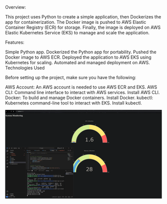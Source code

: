Overview:

This project uses Python to create a simple application, then Dockerizes the app for containerization. The Docker image is pushed to AWS Elastic Container Registry (ECR) for storage. Finally, the image is deployed on AWS Elastic Kubernetes Service (EKS) to manage and scale the application.

Features:

Simple Python app.
Dockerized the Python app for portability.
Pushed the Docker image to AWS ECR.
Deployed the application to AWS EKS using Kubernetes for scaling.
Automated and managed deployment on AWS.
Technologies Used

Before setting up the project, make sure you have the following:

AWS Account: An AWS account is needed to use AWS ECR and EKS.
AWS CLI: Command line interface to interact with AWS services. Install AWS CLI.
Docker: To build and manage Docker containers. Install Docker.
kubectl: Kubernetes command-line tool to interact with EKS. Install kubectl.

![app](monitoringapp.png)
